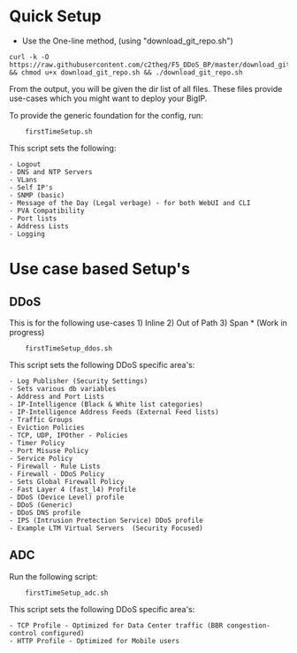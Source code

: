 <h1>Quick Setup</h1>

- Use the One-line method, (using "download_git_repo.sh")
```
curl -k -O https://raw.githubusercontent.com/c2theg/F5_DDoS_BP/master/download_git_repo.sh && chmod u+x download_git_repo.sh && ./download_git_repo.sh
```

From the output, you will be given the dir list of all files. These files provide use-cases which you might want to deploy your BigIP.

To provide the generic foundation for the config, run:
```
    firstTimeSetup.sh
```

This script sets the following:
```
- Logout
- DNS and NTP Servers
- VLans
- Self IP's
- SNMP (basic)
- Message of the Day (Legal verbage) - for both WebUI and CLI
- PVA Compatibility
- Port lists
- Address Lists
- Logging
```

<h1>Use case based Setup's</h1>

<h2>DDoS</h2>
This is for the following use-cases
1) Inline
2) Out of Path
3) Span * (Work in progress)

```
    firstTimeSetup_ddos.sh
```
This script sets the following DDoS specific area's:
```
- Log Publisher (Security Settings)
- Sets various db variables
- Address and Port Lists
- IP-Intelligence (Black & White list categories)
- IP-Intelligence Address Feeds (External Feed lists)
- Traffic Groups
- Eviction Policies
- TCP, UDP, IPOther - Policies
- Timer Policy
- Port Misuse Policy
- Service Policy
- Firewall - Rule Lists
- Firewall - DDoS Policy
- Sets Global Firewall Policy
- Fast Layer 4 (fast_l4) Profile
- DDoS (Device Level) profile
- DDoS (Generic)
- DDoS DNS profile
- IPS (Intrusion Pretection Service) DDoS profile
- Example LTM Virtual Servers  (Security Focused)
```


<h2>ADC</h2>

Run the following script:
```
    firstTimeSetup_adc.sh
```

This script sets the following DDoS specific area's:
```
- TCP Profile - Optimized for Data Center traffic (BBR congestion-control configured)
- HTTP Profile - Optimized for Mobile users
```
